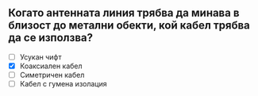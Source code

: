 ## Когато антенната линия трябва да минава в близост до метални обекти, кой кабел трябва да се използва?

<!-- Верният отговор е отбелязан с [X] -->

- [ ] Усукан чифт
- [X] Коаксиален кабел
- [ ] Симетричен кабел
- [ ] Кабел с гумена изолация
